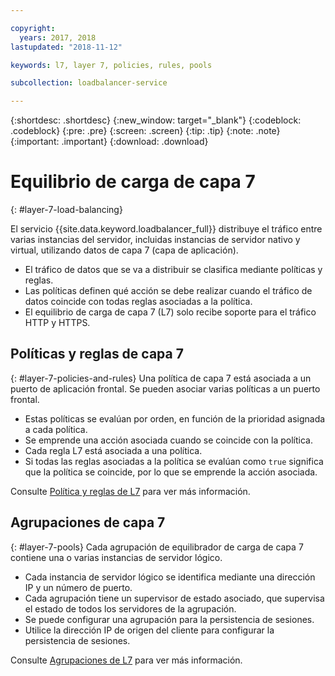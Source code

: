 ```yaml
---

copyright:
  years: 2017, 2018
lastupdated: "2018-11-12"

keywords: l7, layer 7, policies, rules, pools

subcollection: loadbalancer-service

---
```


{:shortdesc: .shortdesc}
{:new_window: target="_blank"}
{:codeblock: .codeblock}
{:pre: .pre}
{:screen: .screen}
{:tip: .tip}
{:note: .note}
{:important: .important}
{:download: .download}

# Equilibrio de carga de capa 7
{: #layer-7-load-balancing}

El servicio {{site.data.keyword.loadbalancer_full}} distribuye el tráfico entre varias instancias del servidor, incluidas instancias de servidor nativo y virtual, utilizando datos de capa 7 (capa de aplicación).

 * El tráfico de datos que se va a distribuir se clasifica mediante políticas y reglas.
 * Las políticas definen qué acción se debe realizar cuando el tráfico de datos coincide con todas reglas asociadas a la política.
 * El equilibrio de carga de capa 7 (L7) solo recibe soporte para el tráfico HTTP y HTTPS.

## Políticas y reglas de capa 7
{: #layer-7-policies-and-rules}
Una política de capa 7 está asociada a un puerto de aplicación frontal. Se pueden asociar varias políticas a un puerto frontal.

 * Estas políticas se evalúan por orden, en función de la prioridad asignada a cada política.
 * Se emprende una acción asociada cuando se coincide con la política.
 * Cada regla L7 está asociada a una política.
 * Si todas las reglas asociadas a la política se evalúan como `true` significa que la política se coincide, por lo que se emprende la acción asociada.

Consulte [Política y reglas de L7](/docs/infrastructure/loadbalancer-service?topic=loadbalancer-service-layer-7-policy) para ver más información.

## Agrupaciones de capa 7
{: #layer-7-pools}
Cada agrupación de equilibrador de carga de capa 7 contiene una o varias instancias de servidor lógico.

 * Cada instancia de servidor lógico se identifica mediante una dirección IP y un número de puerto.
 * Cada agrupación tiene un supervisor de estado asociado, que supervisa el estado de todos los servidores de la agrupación.
 * Se puede configurar una agrupación para la persistencia de sesiones.
 * Utilice la dirección IP de origen del cliente para configurar la persistencia de sesiones.

Consulte [Agrupaciones de L7](/docs/infrastructure/loadbalancer-service?topic=loadbalancer-service-layer-7-pool) para ver más información.
